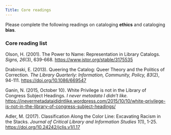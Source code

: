 ```yaml
---
Title: Core readings
---
```

Please complete the following readings on cataloging **ethics** and cataloging **bias**.

### Core reading list

Olson, H. (2001). The Power to Name: Representation in Library Catalogs. *Signs, 26*(3), 639-668. <https://www.jstor.org/stable/3175535>

Drabinski, E. (2013). Queering the Catalog: Queer Theory and the Politics of Correction. *The Library Quarterly: Information, Community, Policy, 83*(2), 94-111. <https://doi.org/10.1086/669547>

Ganin, N. (2015, October 10). White Privilege is not in the Library of Congress Subject Headings. *I never metadata I didn’t like.* <https://inevermetadataididntlike.wordpress.com/2015/10/10/white-privilege-is-not-in-the-library-of-congress-subject-headings/>

Adler, M. (2017). Classification Along the Color Line: Excavating Racism in the Stacks. *Journal of Critical Library and Information Studies 1*(1), 1-25. <https://doi.org/10.24242/jclis.v1i1.17> 
